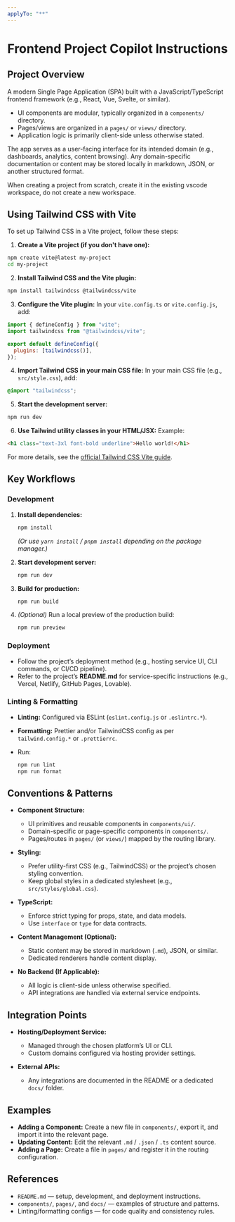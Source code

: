 ```yaml
---
applyTo: "**"
---
```


# **Frontend Project Copilot Instructions**

## **Project Overview**

A modern Single Page Application (SPA) built with a JavaScript/TypeScript frontend framework (e.g., React, Vue, Svelte, or similar).

- UI components are modular, typically organized in a `components/` directory.
- Pages/views are organized in a `pages/` or `views/` directory.
- Application logic is primarily client-side unless otherwise stated.

The app serves as a user-facing interface for its intended domain (e.g., dashboards, analytics, content browsing). Any domain-specific documentation or content may be stored locally in markdown, JSON, or another structured format.

When creating a project from scratch, create it in the existing vscode workspace, do not create a new workspace.

## **Using Tailwind CSS with Vite**

To set up Tailwind CSS in a Vite project, follow these steps:

1. **Create a Vite project (if you don't have one):**

```bash
npm create vite@latest my-project
cd my-project
```

2. **Install Tailwind CSS and the Vite plugin:**

```bash
npm install tailwindcss @tailwindcss/vite
```

3. **Configure the Vite plugin:**
   In your `vite.config.ts` or `vite.config.js`, add:

```js
import { defineConfig } from "vite";
import tailwindcss from "@tailwindcss/vite";

export default defineConfig({
  plugins: [tailwindcss()],
});
```

4. **Import Tailwind CSS in your main CSS file:**
   In your main CSS file (e.g., `src/style.css`), add:

```css
@import "tailwindcss";
```

5. **Start the development server:**

```bash
npm run dev
```

6. **Use Tailwind utility classes in your HTML/JSX:**
   Example:

```html
<h1 class="text-3xl font-bold underline">Hello world!</h1>
```

For more details, see the [official Tailwind CSS Vite guide](https://tailwindcss.com/docs/installation/using-vite).

## **Key Workflows**

### **Development**

1. **Install dependencies:**

   ```bash
   npm install
   ```

   _(Or use `yarn install` / `pnpm install` depending on the package manager.)_

2. **Start development server:**

   ```bash
   npm run dev
   ```

3. **Build for production:**

   ```bash
   npm run build
   ```

4. _(Optional)_ Run a local preview of the production build:

   ```bash
   npm run preview
   ```

### **Deployment**

- Follow the project’s deployment method (e.g., hosting service UI, CLI commands, or CI/CD pipeline).
- Refer to the project’s **README.md** for service-specific instructions (e.g., Vercel, Netlify, GitHub Pages, Lovable).

### **Linting & Formatting**

- **Linting:** Configured via ESLint (`eslint.config.js` or `.eslintrc.*`).
- **Formatting:** Prettier and/or TailwindCSS config as per `tailwind.config.*` or `.prettierrc`.
- Run:

  ```bash
  npm run lint
  npm run format
  ```

## **Conventions & Patterns**

- **Component Structure:**

  - UI primitives and reusable components in `components/ui/`.
  - Domain-specific or page-specific components in `components/`.
  - Pages/routes in `pages/` (or `views/`) mapped by the routing library.

- **Styling:**

  - Prefer utility-first CSS (e.g., TailwindCSS) or the project’s chosen styling convention.
  - Keep global styles in a dedicated stylesheet (e.g., `src/styles/global.css`).

- **TypeScript:**

  - Enforce strict typing for props, state, and data models.
  - Use `interface` or `type` for data contracts.

- **Content Management (Optional):**

  - Static content may be stored in markdown (`.md`), JSON, or similar.
  - Dedicated renderers handle content display.

- **No Backend (If Applicable):**

  - All logic is client-side unless otherwise specified.
  - API integrations are handled via external service endpoints.

## **Integration Points**

- **Hosting/Deployment Service:**

  - Managed through the chosen platform’s UI or CLI.
  - Custom domains configured via hosting provider settings.

- **External APIs:**

  - Any integrations are documented in the README or a dedicated `docs/` folder.

## **Examples**

- **Adding a Component:** Create a new file in `components/`, export it, and import it into the relevant page.
- **Updating Content:** Edit the relevant `.md` / `.json` / `.ts` content source.
- **Adding a Page:** Create a file in `pages/` and register it in the routing configuration.

## **References**

- `README.md` — setup, development, and deployment instructions.
- `components/`, `pages/`, and `docs/` — examples of structure and patterns.
- Linting/formatting configs — for code quality and consistency rules.
